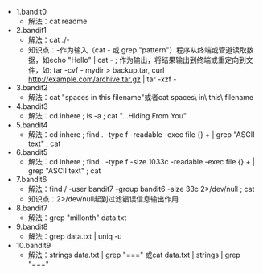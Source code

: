 - 1.bandit0
  - 解法：cat readme
- 2.bandit1
  - 解法：cat ./-
  - 知识点：-作为输入（cat - 或 grep "pattern"）程序从终端或管道读取数据，如echo "Hello" | cat - ; 作为输出，将结果输出到终端或重定向到文件，如: tar -cvf - mydir > backup.tar, curl http://example.com/archive.tar.gz | tar -xzf -
- 3.bandit2
  - 解法：cat "spaces in this filename"或者cat spaces\ in\ this\ filename
- 4.bandit3
  - 解法：cd inhere ; ls -a ; cat "...Hiding From You"
- 5.bandit4
  - 解法：cd inhere ; find . -type f -readable -exec file {} + | grep "ASCII text" ; cat 
- 6.bandit5
  - 解法：cd inhere ; find . -type f -size 1033c -readable -exec file {} + | grep "ASCII text" ; cat
- 7.bandit6
  - 解法：find / -user bandit7 -group bandit6 -size 33c 2>/dev/null ; cat
  - 知识点：2>/dev/null起到过滤错误信息输出作用
- 8.bandit7
  - 解法：grep "millonth" data.txt
- 9.bandit8
  - 解法：grep data.txt | uniq -u
- 10.bandit9
  - 解法：strings data.txt | grep "===" 或cat data.txt | strings | grep "==="

